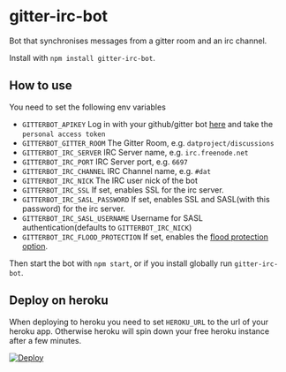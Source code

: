 # gitter-irc-bot

Bot that synchronises messages from a gitter room and an irc channel.

Install with `npm install gitter-irc-bot`.

## How to use

You need to set the following env variables

* `GITTERBOT_APIKEY`  Log in with your github/gitter bot [here](https://developer.gitter.im/apps) and take the `personal access token`
* `GITTERBOT_GITTER_ROOM` The Gitter Room, e.g. `datproject/discussions`
* `GITTERBOT_IRC_SERVER` IRC Server name, e.g. `irc.freenode.net`
* `GITTERBOT_IRC_PORT` IRC Server port, e.g. `6697`
* `GITTERBOT_IRC_CHANNEL` IRC Channel name, e.g. `#dat`
* `GITTERBOT_IRC_NICK` The IRC user nick of the bot
* `GITTERBOT_IRC_SSL` If set, enables SSL for the irc server.
* `GITTERBOT_IRC_SASL_PASSWORD` If set, enables SSL and SASL(with this password) for the irc server.
* `GITTERBOT_IRC_SASL_USERNAME` Username for SASL authentication(defaults to `GITTERBOT_IRC_NICK`)
* `GITTERBOT_IRC_FLOOD_PROTECTION` If set, enables the [flood protection option](https://node-irc.readthedocs.org/en/latest/API.html#client).

Then start the bot with `npm start`, or if you install globally run `gitter-irc-bot`.

## Deploy on heroku

When deploying to heroku you need to set `HEROKU_URL` to the url of your heroku app.
Otherwise heroku will spin down your free heroku instance after a few minutes.

[![Deploy](https://www.herokucdn.com/deploy/button.png)](https://heroku.com/deploy?template=https://github.com/finnp/gitter-irc-bot.git)

